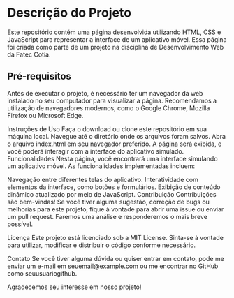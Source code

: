 <h1>Descrição do Projeto</h1>
Este repositório contém uma página desenvolvida utilizando HTML, CSS e JavaScript para representar a interface de um aplicativo móvel. Essa página foi criada como parte de um projeto na disciplina de Desenvolvimento Web da Fatec Cotia.

<h2>Pré-requisitos</h2>
Antes de executar o projeto, é necessário ter um navegador da web instalado no seu computador para visualizar a página. Recomendamos a utilização de navegadores modernos, como o Google Chrome, Mozilla Firefox ou Microsoft Edge.

Instruções de Uso
Faça o download ou clone este repositório em sua máquina local.
Navegue até o diretório onde os arquivos foram salvos.
Abra o arquivo index.html em seu navegador preferido.
A página será exibida, e você poderá interagir com a interface do aplicativo simulado.
Funcionalidades
Nesta página, você encontrará uma interface simulando um aplicativo móvel. As funcionalidades implementadas incluem:

Navegação entre diferentes telas do aplicativo.
Interatividade com elementos da interface, como botões e formulários.
Exibição de conteúdo dinâmico atualizado por meio de JavaScript.
Contribuição
Contribuições são bem-vindas! Se você tiver alguma sugestão, correção de bugs ou melhorias para este projeto, fique à vontade para abrir uma issue ou enviar um pull request. Faremos uma análise e responderemos o mais breve possível.

Licença
Este projeto está licenciado sob a MIT License. Sinta-se à vontade para utilizar, modificar e distribuir o código conforme necessário.

Contato
Se você tiver alguma dúvida ou quiser entrar em contato, pode me enviar um e-mail em seuemail@example.com ou me encontrar no GitHub como seuusuariogithub.

Agradecemos seu interesse em nosso projeto!
